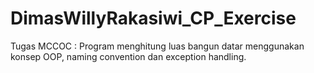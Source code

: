# DimasWillyRakasiwi_CP_Exercise
Tugas MCCOC : Program menghitung luas bangun datar menggunakan konsep OOP, naming convention dan exception handling.
